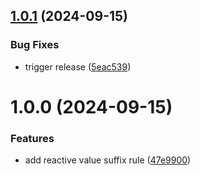 ## [1.0.1](https://github.com/XeicuLy/eslint-plugin-reactive-value-suffix/compare/v1.0.0...v1.0.1) (2024-09-15)


### Bug Fixes

* trigger release ([5eac539](https://github.com/XeicuLy/eslint-plugin-reactive-value-suffix/commit/5eac539257dbf9842b2b98d2b23eb6197811815d))

# 1.0.0 (2024-09-15)


### Features

* add reactive value suffix rule ([47e9900](https://github.com/XeicuLy/eslint-plugin-reactive-value-suffix/commit/47e9900109aee3031f9be49a04d9f3d86c7ab0d8))
